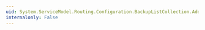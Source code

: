 ```yaml
---
uid: System.ServiceModel.Routing.Configuration.BackupListCollection.Add(System.ServiceModel.Routing.Configuration.BackupEndpointCollection)
internalonly: False
---
```

